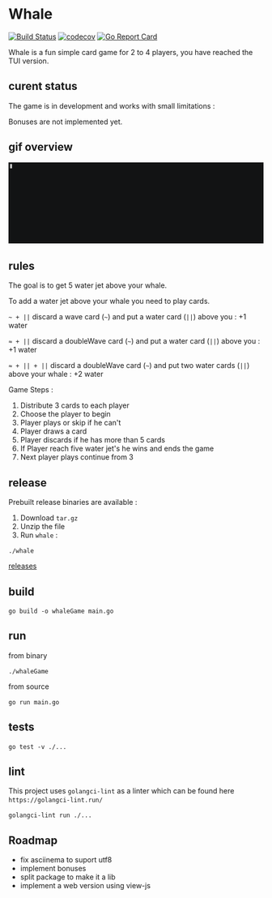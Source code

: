 # Whale

[![Build Status](https://github.com/pmalhaire/whale/workflows/run%20tests/badge.svg)](https://github.com/pmalhaire/whale/actions?workflow=run%20tests)
[![codecov](https://codecov.io/gh/pmalhaire/whale/branch/main/graph/badge.svg)](https://codecov.io/gh/pmalhaire/whale)
[![Go Report Card](https://goreportcard.com/badge/github.com/pmalhaire/whale)](https://goreportcard.com/report/github.com/pmalhaire/whale)

Whale is a fun simple card game for 2 to 4 players, you have reached the TUI version.

## curent status

The game is in development and works with small limitations :

Bonuses are not implemented yet.

## gif overview

![whaleGame](whale.gif)

## rules

The goal is to get 5 water jet above your whale.

To add a water jet above your whale you need to play cards.

`~ + ||` discard a wave card (`~`) and put a water card (`||`) above you : +1 water

`≈ + ||` discard a doubleWave card (`~`) and put a water card (`||`) above you : +1 water

`≈ + || + ||` discard a doubleWave card (`~`) and put two water cards (`||`) above your whale : +2 water

Game Steps :

1. Distribute 3 cards to each player
2. Choose the player to begin
3. Player plays or skip if he can't
4. Player draws a card
5. Player discards if he has more than 5 cards
6. If Player reach five water jet's he wins and ends the game
7. Next player plays continue from 3

## release

Prebuilt release binaries are available :

1. Download `tar.gz`
2. Unzip the file
3. Run `whale` :

```
./whale
```

[releases](https://github.com/pmalhaire/whale/releases)

## build

```
go build -o whaleGame main.go
```

## run

from binary

```
./whaleGame
```

from source

```
go run main.go
```

## tests

```
go test -v ./...
```

## lint

This project uses `golangci-lint` as a linter which can be found here `https://golangci-lint.run/`

```
golangci-lint run ./...
```

## Roadmap

- fix asciinema to suport utf8
- implement bonuses
- split package to make it a lib
- implement a web version using view-js
